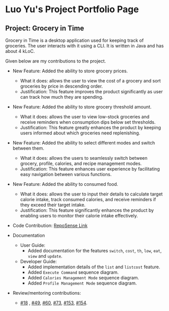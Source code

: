 # Luo Yu's Project Portfolio Page

## Project: Grocery in Time
Grocery in Time is a desktop application used for keeping track of groceries.
The user interacts with it using a CLI. It is written in Java and has about 4 kLoC.

Given below are my contributions to the project.
* New Feature: Added the ability to store grocery prices.
    * What it does: allows the user to view the cost of a grocery and sort groceries by price in descending order.
    * Justification: This feature improves the product significantly as user can track how much they are spending.
* New Feature: Added the ability to store grocery threshold amount.
    * What it does: allows the user to view low-stock groceries and receive reminders when consumption dips below set thresholds.
    * Justification: This feature greatly enhances the product by keeping users informed about which groceries need replenishing.
* New Feature: Added the ability to select different modes and switch between them.
    * What it does: allows the users to seamlessly switch between grocery, profile, calories, and recipe management modes.
    * Justification: This feature enhances user experience by facilitating easy navigation between various functions.
* New Feature: Added the ability to consumed food.
    * What it does: allows the user to input their details to calculate target calorie intake, track consumed calories,
      and receive reminders if they exceed their target intake.
    * Justification:
      This feature significantly enhances the product by enabling users to monitor their calorie intake effectively.

* Code Contribution: [RepoSense Link](https://nus-cs2113-ay2324s2.github.io/tp-dashboard/?search=luoyu-uwu&breakdown=true&sort=groupTitle%20dsc&sortWithin=title&since=2024-02-23&timeframe=commit&mergegroup=&groupSelect=groupByRepos&checkedFileTypes=docs~functional-code~test-code~other)

* Documentation
    * User Guide:
        * Added documentation for the features `switch`, `cost`, `th`, `low`, `eat`, `view` and `update`.
    * Developer Guide:
        * Added implementation details of the `list` and `listcost` feature.
        * Added `Execute Command` sequence diagram.
        * Added `Calories Management Mode` sequence diagram.
        * Added `Profile Management Mode` sequence diagram.

* Review/mentoring contributions:
    * [#18](https://github.com/AY2324S2-CS2113-T12-2/tp/pull/18) ,
      [#49](https://github.com/AY2324S2-CS2113-T12-2/tp/pull/49),
      [#60](https://github.com/AY2324S2-CS2113-T12-2/tp/pull/60),
      [#73](https://github.com/AY2324S2-CS2113-T12-2/tp/pull/73), 
    [#153](https://github.com/AY2324S2-CS2113-T12-2/tp/pull/153),
  [#154](https://github.com/AY2324S2-CS2113-T12-2/tp/pull/154).